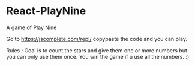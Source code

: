 # React-PlayNine
A game of Play Nine

Go to https://jscomplete.com/repl/ copypaste the code and you can play.

Rules : Goal is to count the stars and give them one or more numbers but you can only use them once.
You win the game if u use all the numbers. :)
